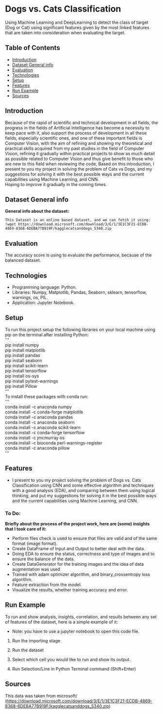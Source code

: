 # Dogs vs. Cats Classification
Using Machine Learning and DeepLearning to detect the class of target (Dog or Cat) using significant features given by the most linked features that are taken into consideration when evaluating the target.

## Table of Contents
* [Introduction](#introduction)
* [Dataset General info](#dataset-general-info)
* [Evaluation](#evaluation)
* [Technologies](#technologies)
* [Setup](#setup)
* [Features](#features)
* [Run Example](#run-example)
* [Sources](#sources)

## Introduction
Because of the rapid of scientific and technical development in all fields, the progress in the fields of Artificial Intelligence has become a necessity to keep pace with it, also support the process of development in all these fields, especially scientific ones, and one of these important fields is Computer Vision, with the aim of refining and showing my theoretical and practical skills acquired from my past studies in the field of Computer Vision, refining it gradually within practical projects to show as much detail as possible related to Computer Vision and thus give benefit to those who are new to this field when reviewing the code,
Based on this introduction, I present to you my project in solving the problem of Cats vs Dogs, and my suggestions for solving it with the best possible ways and the current capabilities using Machine Learning, and CNN.\
Hoping to improve it gradually in the coming times.

## Dataset General info
**General info about the dataset:**

    This Dataset is an online based dataset, and we can fetch it using: !wget https://download.microsoft.com/download/3/E/1/3E1C3F21-ECDB-4869-8368-6DEBA77B919F/kagglecatsanddogs_5340.zip
    
## Evaluation
The accuracy score is using to evaluate the performance, because of the balanced dataset.
## Technologies
* Programming language: Python.
* Libraries: Numpy, Matplotlib, Pandas, Seaborn, sklearn, tensorflow, warnings, os, PIL. 
* Application: Jupyter Notebook.

## Setup
To run this project setup the following libraries on your local machine using pip on the terminal after installing Python:\
'''\
pip install numpy\
pip install matplotlib\
pip install pandas\
pip install seaborn\
pip install scikit-learn\
pip install tensorflow\
pip install os-sys\
pip install pytest-warnings\
pip install Pillow\
'''\
To install these packages with conda run:\
'''\
conda install -c anaconda numpy\
conda install -c conda-forge matplotlib\
conda install -c anaconda pandas\
conda install -c anaconda seaborn\
conda install -c anaconda scikit-learn\
conda install -c conda-forge tensorflow\
conda install -c jmcmurray os\
conda install -c bioconda perl-warnings-register\
conda install -c anaconda pillow\
'''

## Features
* I present to you my project solving the problem of Dogs vs. Cats Classification using CNN and some effective algorithm and techniques with a good analysis (EDA), and comparing between them using logical thinking, and put my suggestions for solving it in the best possible ways and the current capabilities using Machine Learning, and CNN.

### To Do:
**Briefly about the process of the project work, here are (some) insights that I took care of it:**

* Perform files check is used to ensure that files are valid and of the same format (image format).
* Create DataFrame of Input and Output to better deal with the data.
* Doing EDA to ensure the status, correctness and type of images and to ensure the balance of the data.
* Create DataGenerator for the training images and the idea of data augmentation was used
* Trained with adam optimizer algorithm, and binary_crossentropy loss algorithm.
* Feature extraction from the model.
* Visualize the results, whether training accuracy and error.

## Run Example
To run and show analysis, insights, correlation, and results between any set of features of the dataset, here is a simple example of it:

* Note: you have to use a jupyter notebook to open this code file.

1. Run the importing stage

2. Run the dataset

3. Select which cell you would like to run and show its output.

4. Run Selection/Line in Python Terminal command (Shift+Enter)

## Sources
This data was taken from microsoft/
(https://download.microsoft.com/download/3/E/1/3E1C3F21-ECDB-4869-8368-6DEBA77B919F/kagglecatsanddogs_5340.zip)